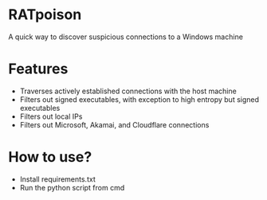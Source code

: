 # RATpoison
A quick way to discover suspicious connections to a Windows machine

# Features
- Traverses actively established connections with the host machine
- Filters out signed executables, with exception to high entropy but signed executables
- Filters out local IPs
- Filters out Microsoft, Akamai, and Cloudflare connections

# How to use?
- Install requirements.txt
- Run the python script from cmd
